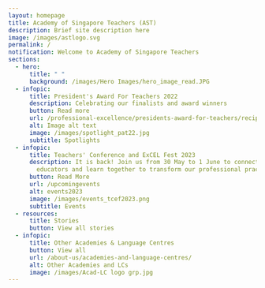 ```yaml
---
layout: homepage
title: Academy of Singapore Teachers (AST)
description: Brief site description here
image: /images/astlogo.svg
permalink: /
notification: Welcome to Academy of Singapore Teachers
sections:
  - hero:
      title: " "
      background: /images/Hero Images/hero_image_read.JPG
  - infopic:
      title: President's Award For Teachers 2022
      description: Celebrating our finalists and award winners
      button: Read more
      url: /professional-excellence/presidents-award-for-teachers/recipients-and-finalists/
      alt: Image alt text
      image: /images/spotlight_pat22.jpg
      subtitle: Spotlights
  - infopic:
      title: Teachers' Conference and ExCEL Fest 2023
      description: It is back! Join us from 30 May to 1 June to connect with fellow
        educators and learn together to transform our professional practice!
      button: Read More
      url: /upcomingevents
      alt: events2023
      image: /images/events_tcef2023.png
      subtitle: Events
  - resources:
      title: Stories
      button: View all stories
  - infopic:
      title: Other Academies & Language Centres
      button: View all
      url: /about-us/academies-and-language-centres/
      alt: Other Academies and LCs
      image: /images/Acad-LC logo grp.jpg
---
```


